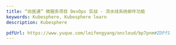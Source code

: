 ```yaml
---
title: “尚医通” 微服务项目 DevOps 实战 - 流水线系统邮件功能
keywords: Kubesphere, Kubesphere learn
description: Kubesphere

pdfUrl: https://www.yuque.com/leifengyang/oncloud/bp7pnm#ZDPfS
---
```

